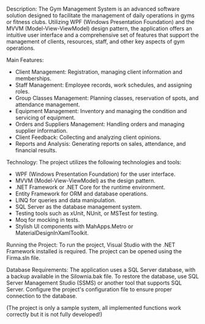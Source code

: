 Description:
The Gym Management System is an advanced software solution designed to facilitate the management of daily operations in gyms or fitness clubs. Utilizing WPF (Windows Presentation Foundation) and the MVVM (Model-View-ViewModel) design pattern, the application offers an intuitive user interface and a comprehensive set of features that support the management of clients, resources, staff, and other key aspects of gym operations.


Main Features:
- Client Management: Registration, managing client information and memberships.
- Staff Management: Employee records, work schedules, and assigning roles.
- Group Classes Management: Planning classes, reservation of spots, and attendance management.
- Equipment Management: Inventory and managing the condition and servicing of equipment.
- Orders and Suppliers Management: Handling orders and managing supplier information.
- Client Feedback: Collecting and analyzing client opinions.
- Reports and Analysis: Generating reports on sales, attendance, and financial results.

  
Technology:
The project utilizes the following technologies and tools:

- WPF (Windows Presentation Foundation) for the user interface.
- MVVM (Model-View-ViewModel) as the design pattern.
- .NET Framework or .NET Core for the runtime environment.
- Entity Framework for ORM and database operations.
- LINQ for queries and data manipulation.
- SQL Server as the database management system.
- Testing tools such as xUnit, NUnit, or MSTest for testing.
- Moq for mocking in tests.
- Stylish UI components with MahApps.Metro or MaterialDesignInXamlToolkit.

  
Running the Project:
To run the project, Visual Studio with the .NET Framework installed is required. The project can be opened using the Firma.sln file.

Database Requirements:
The application uses a SQL Server database, with a backup available in the Silownia.bak file. To restore the database, use SQL Server Management Studio (SSMS) or another tool that supports SQL Server. Configure the project's configuration file to ensure proper connection to the database.


(The project is only a sample system, all implemented functions work correctly but it is not fully developed!)

